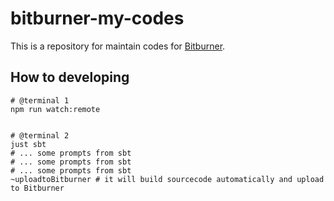 # bitburner-my-codes
This is a repository for maintain codes for [Bitburner](https://store.steampowered.com/app/1812820/Bitburner/).

## How to developing

```
# @terminal 1
npm run watch:remote


# @terminal 2
just sbt 
# ... some prompts from sbt 
# ... some prompts from sbt 
# ... some prompts from sbt 
~uploadtoBitburner # it will build sourcecode automatically and upload to Bitburner
```
